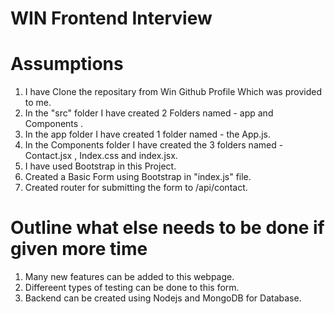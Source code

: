 # WIN Frontend  Interview



# Assumptions

1. I have Clone the repositary from Win Github Profile Which was provided to me.
2. In the "src" folder I have created 2 Folders named - app and Components .
3. In the app folder I have created 1 folder named - the App.js.
4. In the Components folder I have created the 3 folders named - Contact.jsx , Index.css and index.jsx.
5. I have used Bootstrap in this Project.
6. Created a Basic Form using Bootstrap in "index.js" file.
7. Created router for submitting the form to /api/contact.




# Outline what else needs to be done if given more time


1. Many new features can be added to this webpage.
2. Differeent types of testing can be done  to this form.
3. Backend  can be created using Nodejs and MongoDB for Database.
